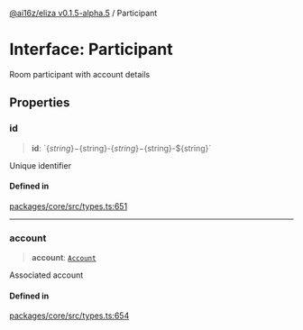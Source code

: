 [@ai16z/eliza v0.1.5-alpha.5](../index.md) / Participant

# Interface: Participant

Room participant with account details

## Properties

### id

> **id**: \`$\{string\}-$\{string\}-$\{string\}-$\{string\}-$\{string\}\`

Unique identifier

#### Defined in

[packages/core/src/types.ts:651](https://github.com/roschler/eliza/blob/main/packages/core/src/types.ts#L651)

***

### account

> **account**: [`Account`](Account.md)

Associated account

#### Defined in

[packages/core/src/types.ts:654](https://github.com/roschler/eliza/blob/main/packages/core/src/types.ts#L654)
